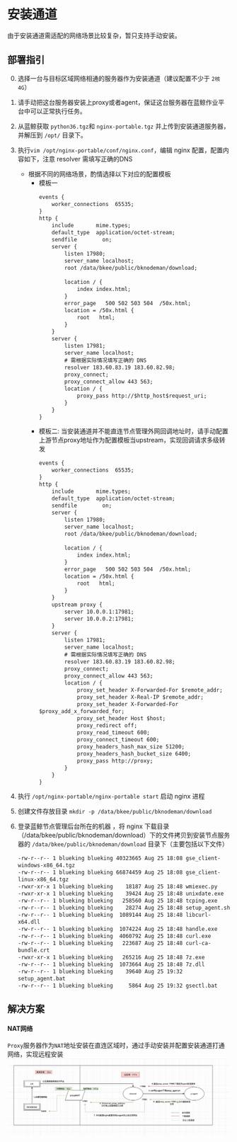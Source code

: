 # 安装通道

由于安装通道需适配的网络场景比较复杂，暂只支持手动安装。


## 部署指引

0. 选择一台与目标区域网络相通的服务器作为安装通道（建议配置不少于 `2核4G`）

1. 请手动把这台服务器安装上proxy或者agent，保证这台服务器在蓝鲸作业平台中可以正常执行任务。

2. 从蓝鲸获取 `python36.tgz`和 `nginx-portable.tgz` 并上传到安装通道服务器，并解压到 `/opt/` 目录下。

3. 执行`vim /opt/nginx-portable/conf/nginx.conf`，编辑 nginx 配置，配置内容如下，注意 resolver 需填写正确的DNS
   * 根据不同的网络场景，酌情选择以下对应的配置模板
     * 模板一
         ```
         events {
             worker_connections  65535;
         }
         http {
             include       mime.types;
             default_type  application/octet-stream;
             sendfile        on;
             server {
                 listen 17980;
                 server_name localhost;
                 root /data/bkee/public/bknodeman/download;

                 location / {
                     index index.html;
                 }
                 error_page   500 502 503 504  /50x.html;
                 location = /50x.html {
                     root   html;
                 }
             }
             server {
                 listen 17981;
                 server_name localhost;
                 # 需根据实际情况填写正确的 DNS
                 resolver 183.60.83.19 183.60.82.98;
                 proxy_connect;
                 proxy_connect_allow 443 563;
                 location / {
                     proxy_pass http://$http_host$request_uri;
                 }
             }
         }
         ```
     * 模板二: 当安装通道并不能直连节点管理外网回调地址时，请手动配置上游节点proxy地址作为配置模板当upstream，实现回调请求多级转发
       ```
       events {
           worker_connections  65535;
       }
       http {
           include       mime.types;
           default_type  application/octet-stream;
           sendfile        on;
           server {
               listen 17980;
               server_name localhost;
               root /data/bkee/public/bknodeman/download;

               location / {
                   index index.html;
               }
               error_page   500 502 503 504  /50x.html;
               location = /50x.html {
                   root   html;
               }
           }
           upstream proxy {
               server 10.0.0.1:17981;         
               server 10.0.0.2:17981;         
           }
           server {
               listen 17981;
               server_name localhost;
               # 需根据实际情况填写正确的 DNS
               resolver 183.60.83.19 183.60.82.98;
               proxy_connect;
               proxy_connect_allow 443 563;
               location / {
                   proxy_set_header X-Forwarded-For $remote_addr;
                   proxy_set_header X-Real-IP $remote_addr;
                   proxy_set_header X-Forwarded-For $proxy_add_x_forwarded_for;
                   proxy_set_header Host $host;
                   proxy_redirect off;
                   proxy_read_timeout 600;
                   proxy_connect_timeout 600;
                   proxy_headers_hash_max_size 51200;
                   proxy_headers_hash_bucket_size 6400;
                   proxy_pass http://proxy;
               }
           }
       }
       ```

4. 执行 `/opt/nginx-portable/nginx-portable start` 启动 nginx 进程

5. 创建文件存放目录 `mkdir -p /data/bkee/public/bknodeman/download`

6. 登录蓝鲸节点管理后台所在的机器 ，将 nginx 下载目录（/data/bkee/public/bknodeman/download）下的文件拷贝到安装节点服务器的 `/data/bkee/public/bknodeman/download` 目录下（主要包括以下文件）

   ```
   -rw-r--r-- 1 blueking blueking 40323665 Aug 25 18:08 gse_client-windows-x86_64.tgz
   -rw-r--r-- 1 blueking blueking 66874459 Aug 25 18:08 gse_client-linux-x86_64.tgz
   -rwxr-xr-x 1 blueking blueking    18187 Aug 25 18:48 wmiexec.py
   -rwxr-xr-x 1 blueking blueking    39424 Aug 25 18:48 unixdate.exe
   -rw-r--r-- 1 blueking blueking   258560 Aug 25 18:48 tcping.exe
   -rw-r--r-- 1 blueking blueking    28274 Aug 25 18:48 setup_agent.sh
   -rw-r--r-- 1 blueking blueking  1089144 Aug 25 18:48 libcurl-x64.dll
   -rw-r--r-- 1 blueking blueking  1074224 Aug 25 18:48 handle.exe
   -rw-r--r-- 1 blueking blueking  4060792 Aug 25 18:48 curl.exe
   -rw-r--r-- 1 blueking blueking   223687 Aug 25 18:48 curl-ca-bundle.crt
   -rwxr-xr-x 1 blueking blueking   265216 Aug 25 18:48 7z.exe
   -rw-r--r-- 1 blueking blueking  1073664 Aug 25 18:48 7z.dll
   -rw-r--r-- 1 blueking blueking    39640 Aug 25 19:32 setup_agent.bat
   -rw-r--r-- 1 blueking blueking     5864 Aug 25 19:32 gsectl.bat
   ```

## 解决方案

#### NAT网络

``Proxy``服务器作为``NAT``地址安装在直连区域时，通过手动安装并配置安装通道打通网络，实现远程安装
![11](solution/安装通道NAT网络路由图.png)
   